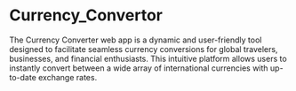 # Currency_Convertor
The Currency Converter web app is a dynamic and user-friendly tool designed to facilitate seamless currency conversions for global travelers, businesses, and financial enthusiasts. This intuitive platform allows users to instantly convert between a wide array of international currencies with up-to-date exchange rates.
